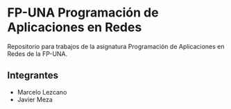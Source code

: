 # FP-UNA Programación de Aplicaciones en Redes
Repositorio para trabajos de la asignatura Programación de Aplicaciones en Redes de la FP-UNA.

## Integrantes
* Marcelo Lezcano
* Javier Meza
